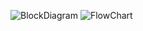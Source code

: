 ![BlockDiagram](https://user-images.githubusercontent.com/101882303/168257437-4aee1a44-935e-4b53-a503-43ef759cd5d9.PNG)
![FlowChart](https://user-images.githubusercontent.com/101882303/168257436-fb41fc23-e730-4d2c-828b-b8790da2334c.PNG)
